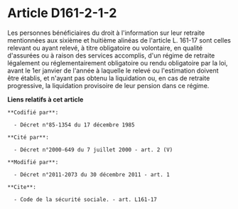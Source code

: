 # Article D161-2-1-2

Les personnes bénéficiaires du droit à l'information sur leur retraite mentionnées aux sixième et huitième alinéas de
l'article L. 161-17 sont celles relevant ou ayant relevé, à titre obligatoire ou volontaire, en qualité d'assurées ou à
raison des services accomplis, d'un régime de retraite légalement ou réglementairement obligatoire ou rendu obligatoire par
la loi, avant le 1er janvier de l'année à laquelle le relevé ou l'estimation doivent être établis, et n'ayant pas obtenu la
liquidation ou, en cas de retraite progressive, la liquidation provisoire de leur pension dans ce régime.

**Liens relatifs à cet article**

	**Codifié par**:

	  - Décret n°85-1354 du 17 décembre 1985

	**Cité par**:

	  - Décret n°2000-649 du 7 juillet 2000 - art. 2 (V)

	**Modifié par**:

	  - Décret n°2011-2073 du 30 décembre 2011 - art. 1

	**Cite**:

	  - Code de la sécurité sociale. - art. L161-17
